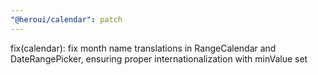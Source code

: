 ```yaml
---
"@heroui/calendar": patch
---
```


fix(calendar): fix month name translations in RangeCalendar and DateRangePicker, ensuring proper internationalization with minValue set 